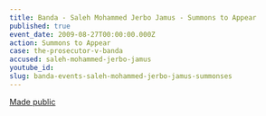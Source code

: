 ```yaml
---
title: Banda - Saleh Mohammed Jerbo Jamus - Summons to Appear
published: true
event_date: 2009-08-27T00:00:00.000Z
action: Summons to Appear
case: the-prosecutor-v-banda
accused: saleh-mohammed-jerbo-jamus
youtube_id:
slug: banda-events-saleh-mohammed-jerbo-jamus-summonses
---
```



[Made public](https://www.icc-cpi.int/Pages/record.aspx?docNo=ICC-02/05-03/09)